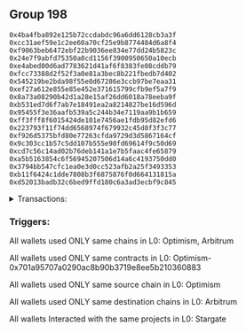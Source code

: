 ## Group 198

```0x2415f65f71cd28c58311d807ca3e727a6400e046
0x4ba4fba892e125b72ccdabdc96a6dd6128cb3a3f
0xcc31aef59e1c2ee60a70cf25e9b8774484d6a8f4
0xf9063beb6472ebf22b9036ee834e77dd24b5823c
0x24e7f9abfd75350a0cd1156f3900950650a10ecb
0xe4abed00d6ad7783621d41af6f8383fe08cddb79
0xfcc73388d2f52f3a0e81a3bec8b221fbedb7d402
0x545219be2bda98f55e0d67286e3ccb97be7eaa31
0xef27a612e855e85e452e371615799cfb9ef5a7f9
0x8a73a08290b42d1a28e15af26dd6018a78eeba9f
0xb531ed7d6f7ab7e18491ea2a8214827be16d596d
0x95455f3e36aafb539a5c244b34e7119aa9b1b659
0xff3fff8f6015424de101e7456ae1fdb95d82efd6
0x223793f11f74dd6568974f679932c45d8f3f3c77
0xf926d5375bfd80e77263cfda9729d3d5867164cf
0x9c303cc1b57c5dd107b555e98fd69614f9c50d69
0xcd7c56c14ad02b76deb141a1e7b5faac4fe65879
0xa5b5163854c6f56945207506d14a6c4193750dd0
0x3794bb547cfc1ea0e3d0cc523afb2a25f3493353
0xb11f6424c1dde7808b3f6875876f0d664131815a
0xd52013badb32c6bed9ffd180c6a3ad3ecbf9c845
```
<details>
<summary>Transactions:</summary>

Hashes: 

Wallet: 0x2415f65f71cd28c58311d807ca3e727a6400e046

       Hash: 0xb8361f104d53a52cd848a1ef59c0b6b210ff14207d94350f4d1a21bbc9d2832f
         - source chain: Optimism
         - destination chain: Arbitrum
         - project: Stargate
         - contract: 0x701a95707a0290ac8b90b3719e8ee5b210360883
         - value USD: 21.256259306
       Hash: 0xffa6b08903bf667b9c4d947a0c8cbaf55077581a02bde55b98fb5ea47c214e63
         - source chain: Optimism
         - destination chain: Arbitrum
         - project: Stargate
         - contract: 0x701a95707a0290ac8b90b3719e8ee5b210360883
         - value USD: 21.81871538
       Hash: 0x88742c30af26cb30434a799f307855857aa8055d138576b9955d6c0dd8cd18e1
         - source chain: Optimism
         - destination chain: Arbitrum
         - project: Stargate
         - contract: 0x701a95707a0290ac8b90b3719e8ee5b210360883
         - value USD: 23.630426527
       Hash: 0x516a6a6da4f8a4b28f98756d8786ef9d0d2e33eccd64c499813de035b16fe706
         - source chain: Optimism
         - destination chain: Arbitrum
         - project: Stargate
         - contract: 0x701a95707a0290ac8b90b3719e8ee5b210360883
         - value USD: 21.770154821
       Hash: 0xfb7b916982a6c0d893fd647e39a77edc976504022fbc906941d8c8b3f79b41de
         - source chain: Optimism
         - destination chain: Arbitrum
         - project: Stargate
         - contract: 0x701a95707a0290ac8b90b3719e8ee5b210360883
         - value USD: 22.926602915
       Hash: 0x5999cbbb9b90ae01feeef9c667d3d9ea4cd53d1c8a4de42d6719a0d7058a4794
         - source chain: Optimism
         - destination chain: Arbitrum
         - project: Stargate
         - contract: 0x701a95707a0290ac8b90b3719e8ee5b210360883
         - value USD: 22.488294816
Wallet: 0x4ba4fba892e125b72ccdabdc96a6dd6128cb3a3f

       Hash:0x36f7174d5475a157ad37bd4aded0de5c31ae873198ee7b32fb1e5d4ac7af9688
         - source chain: Optimism
         - destination chain: Arbitrum
         - project: Stargate
         - contract: 0x701a95707a0290ac8b90b3719e8ee5b210360883
         - value USD: 21.251810351
       Hash:0xdf8e9b87330ffb5aa8b34ea62d1f7b4e8ff82abadbcbc0d084c2e9750faa163f
         - source chain: Optimism
         - destination chain: Arbitrum
         - project: Stargate
         - contract: 0x701a95707a0290ac8b90b3719e8ee5b210360883
         - value USD: 22.130721667
       Hash:0x46934fa697154f76e217ee028261ecc506f509bca50bec80cc43453c62124e7e
         - source chain: Optimism
         - destination chain: Arbitrum
         - project: Stargate
         - contract: 0x701a95707a0290ac8b90b3719e8ee5b210360883
         - value USD: 23.729299959
       Hash:0x4216c95b52338192b6928d4114f0679a953426a7464e73f0eba58ded8bc75986
         - source chain: Optimism
         - destination chain: Arbitrum
         - project: Stargate
         - contract: 0x701a95707a0290ac8b90b3719e8ee5b210360883
         - value USD: 21.757355238
       Hash:0x2701563f571df7d6e9f64058c928356472ec80861963b74b97e56b17ababfdbf
         - source chain: Optimism
         - destination chain: Arbitrum
         - project: Stargate
         - contract: 0x701a95707a0290ac8b90b3719e8ee5b210360883
         - value USD: 22.913962563
       Hash:0x1d56076565f668b6d73876167891e768e6a5a6f12e833d1ea482e59020fc472f
         - source chain: Optimism
         - destination chain: Arbitrum
         - project: Stargate
         - contract: 0x701a95707a0290ac8b90b3719e8ee5b210360883
         - value USD: 22.488752577
Wallet: 0xcc31aef59e1c2ee60a70cf25e9b8774484d6a8f4

       Hash:0xb607bec52eaa79c94efd755eb854e9d7a7ae8dd083f3d8090b641a5a77ccefed
         - source chain: Optimism
         - destination chain: Arbitrum
         - project: Stargate
         - contract: 0x701a95707a0290ac8b90b3719e8ee5b210360883
         - value USD: 20.667016835
       Hash:0x21898b32106bf482216e78d1d3197e8c13b2880fbc9afccad4ce6b9c050dade1
         - source chain: Optimism
         - destination chain: Arbitrum
         - project: Stargate
         - contract: 0x701a95707a0290ac8b90b3719e8ee5b210360883
         - value USD: 21.44981103
       Hash:0x292a15e786e866bffb2cdb29096f9bfdd37a5026c5b638ec1e5f55f8e1efef04
         - source chain: Optimism
         - destination chain: Arbitrum
         - project: Stargate
         - contract: 0x701a95707a0290ac8b90b3719e8ee5b210360883
         - value USD: 23.702888207
       Hash:0x03a6aa3e2325a7bcabd99a9ea48a11a7b0d3475c6ca35edea258d8b432eac49b
         - source chain: Optimism
         - destination chain: Arbitrum
         - project: Stargate
         - contract: 0x701a95707a0290ac8b90b3719e8ee5b210360883
         - value USD: 21.746407305
       Hash:0x0a9c5246f48cca8ee68da256954371663a8629a0c22f76158a733a509169f51f
         - source chain: Optimism
         - destination chain: Arbitrum
         - project: Stargate
         - contract: 0x701a95707a0290ac8b90b3719e8ee5b210360883
         - value USD: 22.909870306
       Hash:0xbb0eacb655c9cbb61adbd94b082276996d932bc78c6547fa1246b938b4450081
         - source chain: Optimism
         - destination chain: Arbitrum
         - project: Stargate
         - contract: 0x701a95707a0290ac8b90b3719e8ee5b210360883
         - value USD: 22.488833534
Wallet: 0xf9063beb6472ebf22b9036ee834e77dd24b5823c

       Hash:0x8bcda346978fa089f4271513eb5d1f9efd920def37f8c1bb6c610d6a6b67f714
         - source chain: Optimism
         - destination chain: Arbitrum
         - project: Stargate
         - contract: 0x701a95707a0290ac8b90b3719e8ee5b210360883
         - value USD: 21.257308531
       Hash:0x91ce9e78e508cd9aac8787b51b2cb42f5fe5093d7e9b41823d3f3b95a73067da
         - source chain: Optimism
         - destination chain: Arbitrum
         - project: Stargate
         - contract: 0x701a95707a0290ac8b90b3719e8ee5b210360883
         - value USD: 21.798667871
       Hash:0x2639ff28a3ec5b3f4d211cb78242eb115f170beef5ebc21d6c1f4309f820499f
         - source chain: Optimism
         - destination chain: Arbitrum
         - project: Stargate
         - contract: 0x701a95707a0290ac8b90b3719e8ee5b210360883
         - value USD: 23.625477759
       Hash:0x53b306133ba85f9414560ca2719934f27cce0a2fb4009d0c97db6d3eead06a60
         - source chain: Optimism
         - destination chain: Arbitrum
         - project: Stargate
         - contract: 0x701a95707a0290ac8b90b3719e8ee5b210360883
         - value USD: 21.755548579
       Hash:0x972068df55874adbc4e2406ad263d384580da9887cb54d50cc5ffc37ad8f33fe
         - source chain: Optimism
         - destination chain: Arbitrum
         - project: Stargate
         - contract: 0x701a95707a0290ac8b90b3719e8ee5b210360883
         - value USD: 23.015172278
       Hash:0xb2782311da35b2fd154a8970d9133854a011bf16f0ac5f5cd924cde2e85b0c1c
         - source chain: Optimism
         - destination chain: Arbitrum
         - project: Stargate
         - contract: 0x701a95707a0290ac8b90b3719e8ee5b210360883
         - value USD: 22.492826445
Wallet: 0x24e7f9abfd75350a0cd1156f3900950650a10ecb

       Hash:0x0d3e03813f5cd8ade5e12ec2b87ffbd7f6be9ce5c18ff33b1a27c9f2428c0b69
         - source chain: Optimism
         - destination chain: Arbitrum
         - project: Stargate
         - contract: 0x701a95707a0290ac8b90b3719e8ee5b210360883
         - value USD: 21.25730353
       Hash:0xf71c3a82b527f2d38c87597427cc2582e567558413a715db903b5e2a26a51caa
         - source chain: Optimism
         - destination chain: Arbitrum
         - project: Stargate
         - contract: 0x701a95707a0290ac8b90b3719e8ee5b210360883
         - value USD: 21.920471475
       Hash:0x1de7c0f2da1ed7354b80b657caf80324fd20b9fa2e955ac64cc63ffaf8187a36
         - source chain: Optimism
         - destination chain: Arbitrum
         - project: Stargate
         - contract: 0x701a95707a0290ac8b90b3719e8ee5b210360883
         - value USD: 23.641991974
       Hash:0xa20f747f7b44a204d35ebeefdba8ec3532ed251718097a28d4b8feeafbeb6143
         - source chain: Optimism
         - destination chain: Arbitrum
         - project: Stargate
         - contract: 0x701a95707a0290ac8b90b3719e8ee5b210360883
         - value USD: 21.756538392
       Hash:0xca3641956d6a24bf7d9c4ad460064da08aed3dbcf1537199b1a0797315323e1f
         - source chain: Optimism
         - destination chain: Arbitrum
         - project: Stargate
         - contract: 0x701a95707a0290ac8b90b3719e8ee5b210360883
         - value USD: 22.873905982
       Hash:0xf20775f45f4294d2b5e38586dde33b784309c1b0fce22ba43f9f9fdb2d2374a4
         - source chain: Optimism
         - destination chain: Arbitrum
         - project: Stargate
         - contract: 0x701a95707a0290ac8b90b3719e8ee5b210360883
         - value USD: 22.499866761
Wallet: 0xe4abed00d6ad7783621d41af6f8383fe08cddb79

       Hash:0xc02b470b5b43d431d45e4bbd57e134f42a3b26c6aafcb3ca953d6296c7d035fb
         - source chain: Optimism
         - destination chain: Arbitrum
         - project: Stargate
         - contract: 0x701a95707a0290ac8b90b3719e8ee5b210360883
         - value USD: 21.288622252
       Hash:0x5374f615ece1c2077578e27e884dc5e7d9863f932ec63541f80f981168a9c0ce
         - source chain: Optimism
         - destination chain: Arbitrum
         - project: Stargate
         - contract: 0x701a95707a0290ac8b90b3719e8ee5b210360883
         - value USD: 21.865867057
       Hash:0xc9dbaefc65bceec308211b3fd601b7b276864204fe340eaedaf2b0c9dce7aa06
         - source chain: Optimism
         - destination chain: Arbitrum
         - project: Stargate
         - contract: 0x701a95707a0290ac8b90b3719e8ee5b210360883
         - value USD: 23.643256149
       Hash:0xa1e03d826dfc0ec0bc6f61b84d45230f7bb090e8a9e0eef80d0d7343f3a53cb9
         - source chain: Optimism
         - destination chain: Arbitrum
         - project: Stargate
         - contract: 0x701a95707a0290ac8b90b3719e8ee5b210360883
         - value USD: 21.933390995
       Hash:0x88406decd292bedf347775adfc256b509d40594699ecfb5bb2e7ea4d127ef95b
         - source chain: Optimism
         - destination chain: Arbitrum
         - project: Stargate
         - contract: 0x701a95707a0290ac8b90b3719e8ee5b210360883
         - value USD: 22.921637669
       Hash:0x2739315001f2c6f051822465542b581db4628e193c163c1919552fe173c8b2a3
         - source chain: Optimism
         - destination chain: Arbitrum
         - project: Stargate
         - contract: 0x701a95707a0290ac8b90b3719e8ee5b210360883
         - value USD: 22.495375112
Wallet: 0xfcc73388d2f52f3a0e81a3bec8b221fbedb7d402

       Hash:0x8cd85b32d70c332e8c69b397e9d45a23ba60f26c0d886081da188617871716c3
         - source chain: Optimism
         - destination chain: Arbitrum
         - project: Stargate
         - contract: 0x701a95707a0290ac8b90b3719e8ee5b210360883
         - value USD: 21.29513365
       Hash:0x9a1e4c066958b1827225b5a03c723b8437c0cf90ebd5ea581bbfa31e78606364
         - source chain: Optimism
         - destination chain: Arbitrum
         - project: Stargate
         - contract: 0x701a95707a0290ac8b90b3719e8ee5b210360883
         - value USD: 22.197012283
       Hash:0x736275e749791f2ba09e1055049027b3776bd20245d35456baec6c770937823c
         - source chain: Optimism
         - destination chain: Arbitrum
         - project: Stargate
         - contract: 0x701a95707a0290ac8b90b3719e8ee5b210360883
         - value USD: 23.830895614
       Hash:0xa781e6d614b6be7fa764e404d189cc276a3ec9e7137b8c93b686e5230c2f5530
         - source chain: Optimism
         - destination chain: Arbitrum
         - project: Stargate
         - contract: 0x701a95707a0290ac8b90b3719e8ee5b210360883
         - value USD: 21.639224546
       Hash:0xa332cacc8ac6529cc8d6df93944afdbd063ee75ce6442a0c134b9022ac45bbb7
         - source chain: Optimism
         - destination chain: Arbitrum
         - project: Stargate
         - contract: 0x701a95707a0290ac8b90b3719e8ee5b210360883
         - value USD: 22.905787037
       Hash:0xb5df2ebb2a73d8d6379de41a37ffca316b5db47e10459a11b0efb76ac84c1551
         - source chain: Optimism
         - destination chain: Arbitrum
         - project: Stargate
         - contract: 0x701a95707a0290ac8b90b3719e8ee5b210360883
         - value USD: 22.496349602
Wallet: 0x545219be2bda98f55e0d67286e3ccb97be7eaa31

       Hash:0x2c423cf3ab11828549f5f9671e97fe8b78f8c077bf3c9d03d0c3cf1318beed44
         - source chain: Optimism
         - destination chain: Arbitrum
         - project: Stargate
         - contract: 0x701a95707a0290ac8b90b3719e8ee5b210360883
         - value USD: 21.28423131
       Hash:0xed4c50a230c914d507fa737c54da35db80d54e0a1ea69655b030ce8b961ef4bb
         - source chain: Optimism
         - destination chain: Arbitrum
         - project: Stargate
         - contract: 0x701a95707a0290ac8b90b3719e8ee5b210360883
         - value USD: 21.840569034
       Hash:0xc705143b5e7ab007c370938d5afc3dfbcf806f26a0f23541ac90765e1721baf0
         - source chain: Optimism
         - destination chain: Arbitrum
         - project: Stargate
         - contract: 0x701a95707a0290ac8b90b3719e8ee5b210360883
         - value USD: 23.823679326
       Hash:0x7ebcd12c6e8d3fc5aa6f792258969ac1382cdf720861a6622260e3a283ff42e1
         - source chain: Optimism
         - destination chain: Arbitrum
         - project: Stargate
         - contract: 0x701a95707a0290ac8b90b3719e8ee5b210360883
         - value USD: 21.704318254
       Hash:0xa5f0c08be7541064a1ba215adb96956559b6a595c1a934b561b86e5fc3174bfa
         - source chain: Optimism
         - destination chain: Arbitrum
         - project: Stargate
         - contract: 0x701a95707a0290ac8b90b3719e8ee5b210360883
         - value USD: 22.931514224
       Hash:0xe80042056c805104f7b9c055eb8ac8c7e489efa90381f725d1fe89cb8ec96920
         - source chain: Optimism
         - destination chain: Arbitrum
         - project: Stargate
         - contract: 0x701a95707a0290ac8b90b3719e8ee5b210360883
         - value USD: 22.495199204
Wallet: 0xef27a612e855e85e452e371615799cfb9ef5a7f9

       Hash:0x96652250c14a96b9992b765d5ca61e4ae0070d40790c2bf7b18dce8c099e591c
         - source chain: Optimism
         - destination chain: Arbitrum
         - project: Stargate
         - contract: 0x701a95707a0290ac8b90b3719e8ee5b210360883
         - value USD: 21.284209305
       Hash:0xe671e9b5fc4ee23af58d5e915fd2446f8dfa0f087e156a1af226aaa4e8bf168a
         - source chain: Optimism
         - destination chain: Arbitrum
         - project: Stargate
         - contract: 0x701a95707a0290ac8b90b3719e8ee5b210360883
         - value USD: 21.450605654
       Hash:0x2a4c4e6f611b1a9abed4058683d36b8509b8be88706ce9556725b460ed69af24
         - source chain: Optimism
         - destination chain: Arbitrum
         - project: Stargate
         - contract: 0x701a95707a0290ac8b90b3719e8ee5b210360883
         - value USD: 23.907553554
       Hash:0xa6f5e80fb7543e902265612c0084f0c1ffc9ce49ce85d9c3c1c29196e11d6e9b
         - source chain: Optimism
         - destination chain: Arbitrum
         - project: Stargate
         - contract: 0x701a95707a0290ac8b90b3719e8ee5b210360883
         - value USD: 21.694099184
       Hash:0xd0e751a15d32ece80af4ce93eecab159d350ff8836e7110539d614df8ab34407
         - source chain: Optimism
         - destination chain: Arbitrum
         - project: Stargate
         - contract: 0x701a95707a0290ac8b90b3719e8ee5b210360883
         - value USD: 22.946354027
       Hash:0x6af11f56483f0c375328b64d83d34bd0cf63521b9b71feadd96e85960979eeb4
         - source chain: Optimism
         - destination chain: Arbitrum
         - project: Stargate
         - contract: 0x701a95707a0290ac8b90b3719e8ee5b210360883
         - value USD: 22.495215195
Wallet: 0x8a73a08290b42d1a28e15af26dd6018a78eeba9f

       Hash:0x37398d622d00e3c4dfce5cd0394a034ccfd8aded72007b5146895543f1c2d49d
         - source chain: Optimism
         - destination chain: Arbitrum
         - project: Stargate
         - contract: 0x701a95707a0290ac8b90b3719e8ee5b210360883
         - value USD: 21.259936095
       Hash:0xa597399134fadfcf9ab587ff9c52a616e7a9644c464f6b74827329deaed73b4d
         - source chain: Optimism
         - destination chain: Arbitrum
         - project: Stargate
         - contract: 0x701a95707a0290ac8b90b3719e8ee5b210360883
         - value USD: 21.828067952
       Hash:0x32c572eb5f3ca6157dd7f340c6a941340545fd70baa58c0b67c7f71bec941cb2
         - source chain: Optimism
         - destination chain: Arbitrum
         - project: Stargate
         - contract: 0x701a95707a0290ac8b90b3719e8ee5b210360883
         - value USD: 23.954292032
       Hash:0xcb4c7d2ccd5e9c7c1873050c23eb0eea5b93e12f1177a14f36ee19943b4f82d5
         - source chain: Optimism
         - destination chain: Arbitrum
         - project: Stargate
         - contract: 0x701a95707a0290ac8b90b3719e8ee5b210360883
         - value USD: 21.689068134
       Hash:0x9c2718a7d20f1f5866c26d048e19fc4c306e857b54f25d3738f1d3b75599e97a
         - source chain: Optimism
         - destination chain: Arbitrum
         - project: Stargate
         - contract: 0x701a95707a0290ac8b90b3719e8ee5b210360883
         - value USD: 22.945933514
       Hash:0xb9af0bf3ed422438f49ccb38f9a41ecd23ae4e50a9e9a128a0a27939304f3cb4
         - source chain: Optimism
         - destination chain: Arbitrum
         - project: Stargate
         - contract: 0x701a95707a0290ac8b90b3719e8ee5b210360883
         - value USD: 22.486608698
Wallet: 0xb531ed7d6f7ab7e18491ea2a8214827be16d596d

       Hash:0x30d7930990e4ce706df4d6f836a6c9814409a9e21992907bcb2c3c2b9230c817
         - source chain: Optimism
         - destination chain: Arbitrum
         - project: Stargate
         - contract: 0x701a95707a0290ac8b90b3719e8ee5b210360883
         - value USD: 21.275351404
       Hash:0xa6c2da783d035b495e56aebd2f2443fc7159231184bb4466760df6740795a5a3
         - source chain: Optimism
         - destination chain: Arbitrum
         - project: Stargate
         - contract: 0x701a95707a0290ac8b90b3719e8ee5b210360883
         - value USD: 21.823073317
       Hash:0x1e2c408a0c67a81ac12d68a73929f3be593d3f497422a82d7e40ef26e81185f4
         - source chain: Optimism
         - destination chain: Arbitrum
         - project: Stargate
         - contract: 0x701a95707a0290ac8b90b3719e8ee5b210360883
         - value USD: 23.612434277
       Hash:0x5e4f88eea5581e90f063ee0adddc9ff3653846c9f61a67a25dc5fe49f9c0c76b
         - source chain: Optimism
         - destination chain: Arbitrum
         - project: Stargate
         - contract: 0x701a95707a0290ac8b90b3719e8ee5b210360883
         - value USD: 21.765343729
       Hash:0x7f1c71e6424fb5fac8daff192c3d4d97a40ba7d0e2f2c6ab0cf8e28f24e0c4bf
         - source chain: Optimism
         - destination chain: Arbitrum
         - project: Stargate
         - contract: 0x701a95707a0290ac8b90b3719e8ee5b210360883
         - value USD: 22.888534031
       Hash:0x9b0d38d01feffbfae0dcf771fc79cbdd3e4bd6d0c452a57c8198170c07b7d137
         - source chain: Optimism
         - destination chain: Arbitrum
         - project: Stargate
         - contract: 0x701a95707a0290ac8b90b3719e8ee5b210360883
         - value USD: 22.912190617
       Hash:0xb134fd6e5d7ea596cd3090553dc0321be0839c17749c4f4d1e7bba521f0d86fd
         - source chain: Optimism
         - destination chain: Arbitrum
         - project: Stargate
         - contract: 0x701a95707a0290ac8b90b3719e8ee5b210360883
         - value USD: 22.502290493
Wallet: 0x95455f3e36aafb539a5c244b34e7119aa9b1b659

       Hash:0xcccc19d6a1666cfc99bd341818812c80f6462d7318de667e29136e27bfa4714a
         - source chain: Optimism
         - destination chain: Arbitrum
         - project: Stargate
         - contract: 0x701a95707a0290ac8b90b3719e8ee5b210360883
         - value USD: 21.234177566
       Hash:0x1ee56cab74870128710229c304aefaf6d891148f2d24c33c0c63a3023f73c49b
         - source chain: Optimism
         - destination chain: Arbitrum
         - project: Stargate
         - contract: 0x701a95707a0290ac8b90b3719e8ee5b210360883
         - value USD: 21.801671449
       Hash:0xaebdb29c3381703b1c7ad6ba1c6ef983a42f8f4b39e76063668621d711eb25bb
         - source chain: Optimism
         - destination chain: Arbitrum
         - project: Stargate
         - contract: 0x701a95707a0290ac8b90b3719e8ee5b210360883
         - value USD: 23.652071392
       Hash:0x1fee7daa731ad39468b241ecc6cca16353ed17b8c907b41e3b846b52b0c9bdca
         - source chain: Optimism
         - destination chain: Arbitrum
         - project: Stargate
         - contract: 0x701a95707a0290ac8b90b3719e8ee5b210360883
         - value USD: 22.024276491
       Hash:0x7f75e701cd2bbac37fa2eb652921cb5789ed036076f17891408c95e9d2db472c
         - source chain: Optimism
         - destination chain: Arbitrum
         - project: Stargate
         - contract: 0x701a95707a0290ac8b90b3719e8ee5b210360883
         - value USD: 22.911338604
       Hash:0x2c627aab5d0a617990c9d5bef2483eb25214cf7b13911ec1451409189ced7941
         - source chain: Optimism
         - destination chain: Arbitrum
         - project: Stargate
         - contract: 0x701a95707a0290ac8b90b3719e8ee5b210360883
         - value USD: 23.01592141
       Hash:0xf448fe315663af5d5e0291bcb90374eb2d4f8df4184c93ddf7e84fe1bb437fb4
         - source chain: Optimism
         - destination chain: Arbitrum
         - project: Stargate
         - contract: 0x701a95707a0290ac8b90b3719e8ee5b210360883
         - value USD: 22.502715271
Wallet: 0xff3fff8f6015424de101e7456ae1fdb95d82efd6

       Hash:0xb04ac829fb10de08c96342ad0b927b905389eaa323eeabe0918045419bf1a093
         - source chain: Optimism
         - destination chain: Arbitrum
         - project: Stargate
         - contract: 0x701a95707a0290ac8b90b3719e8ee5b210360883
         - value USD: 21.264490073
       Hash:0xd78355466b45c9225dc6be3a1aaf99992a1fe84ffb916456f67d306fd03b1700
         - source chain: Optimism
         - destination chain: Arbitrum
         - project: Stargate
         - contract: 0x701a95707a0290ac8b90b3719e8ee5b210360883
         - value USD: 22.181877449
       Hash:0x7af77a871a92134e6c13a1027612e711b6a1e191e14174b833db62df44ea86c3
         - source chain: Optimism
         - destination chain: Arbitrum
         - project: Stargate
         - contract: 0x701a95707a0290ac8b90b3719e8ee5b210360883
         - value USD: 23.646692904
       Hash:0x669f4cf632edd07caf3b0a9faa35d88c5a4254c590c5d679e80e293c4bb38b1c
         - source chain: Optimism
         - destination chain: Arbitrum
         - project: Stargate
         - contract: 0x701a95707a0290ac8b90b3719e8ee5b210360883
         - value USD: 21.702502597
       Hash:0xdaeea4dd3ae9532e203b211427e7943e19c20db3272e0c8c75a7e9a15e206689
         - source chain: Optimism
         - destination chain: Arbitrum
         - project: Stargate
         - contract: 0x701a95707a0290ac8b90b3719e8ee5b210360883
         - value USD: 21.712357735
       Hash:0x72bf6b3fe1a5de906304e1f9a33f070828d84899c417bebc837039becc630163
         - source chain: Optimism
         - destination chain: Arbitrum
         - project: Stargate
         - contract: 0x701a95707a0290ac8b90b3719e8ee5b210360883
         - value USD: 22.876130405
       Hash:0x2ff5c3de436590843062eaf4e42de52dcb3ae440971beea4e78e0858d63d1585
         - source chain: Optimism
         - destination chain: Arbitrum
         - project: Stargate
         - contract: 0x701a95707a0290ac8b90b3719e8ee5b210360883
         - value USD: 22.495243181
Wallet: 0x223793f11f74dd6568974f679932c45d8f3f3c77

       Hash:0x1a7fc11db6302126fed697e1918f5dcc5432c1a184afe24883bb8d0ae226afbc
         - source chain: Optimism
         - destination chain: Arbitrum
         - project: Stargate
         - contract: 0x701a95707a0290ac8b90b3719e8ee5b210360883
         - value USD: 21.266980607
       Hash:0x77edccc8ec059136967e66dcb03b3b20f813a973ad7f11317114469b94c392cf
         - source chain: Optimism
         - destination chain: Arbitrum
         - project: Stargate
         - contract: 0x701a95707a0290ac8b90b3719e8ee5b210360883
         - value USD: 21.527217384
       Hash:0x64922571be331e112367c0ed856eedeb8ce016213bf56801192e9b7e4b16ad09
         - source chain: Optimism
         - destination chain: Arbitrum
         - project: Stargate
         - contract: 0x701a95707a0290ac8b90b3719e8ee5b210360883
         - value USD: 23.459843593
       Hash:0xf523bf5c990b0cdfe13b179973f5058422f4c690cffac65318a2c10222434c64
         - source chain: Optimism
         - destination chain: Arbitrum
         - project: Stargate
         - contract: 0x701a95707a0290ac8b90b3719e8ee5b210360883
         - value USD: 21.627312796
       Hash:0x59f35638a345cf97b756e394c7c2a7e439767dce9369f4096373a7c6d21c900a
         - source chain: Optimism
         - destination chain: Arbitrum
         - project: Stargate
         - contract: 0x701a95707a0290ac8b90b3719e8ee5b210360883
         - value USD: 22.957032652
       Hash:0x4f96e86f3143c14344ec854bdc742293ab3be90a7b39a5392f28b4ab92d1601f
         - source chain: Optimism
         - destination chain: Arbitrum
         - project: Stargate
         - contract: 0x701a95707a0290ac8b90b3719e8ee5b210360883
         - value USD: 22.498277593
Wallet: 0xf926d5375bfd80e77263cfda9729d3d5867164cf

       Hash:0xb7f0f90e6f4b373f507bc96abd24176251c99d7993b64403b63d4489a7b385fb
         - source chain: Optimism
         - destination chain: Arbitrum
         - project: Stargate
         - contract: 0x701a95707a0290ac8b90b3719e8ee5b210360883
         - value USD: 21.282669975
       Hash:0x4bf2efe7823b375018b475e28403927deaa354b0023456b61706cb06598a837d
         - source chain: Optimism
         - destination chain: Arbitrum
         - project: Stargate
         - contract: 0x701a95707a0290ac8b90b3719e8ee5b210360883
         - value USD: 21.859378129
       Hash:0x8275c4d6ad0fa33d5789d855625ce5245e8c1750de06575b7ace19ea4fc93998
         - source chain: Optimism
         - destination chain: Arbitrum
         - project: Stargate
         - contract: 0x701a95707a0290ac8b90b3719e8ee5b210360883
         - value USD: 23.408954783
       Hash:0x7b5bd692799dad73741e3a8f17801eea62bc2c44c944f836664495b90951a62c
         - source chain: Optimism
         - destination chain: Arbitrum
         - project: Stargate
         - contract: 0x701a95707a0290ac8b90b3719e8ee5b210360883
         - value USD: 21.645411378
       Hash:0xc1c3da6d052f50a8ec31ff7424668b3638628bf295fd7f78e7f2c9214058b04b
         - source chain: Optimism
         - destination chain: Arbitrum
         - project: Stargate
         - contract: 0x701a95707a0290ac8b90b3719e8ee5b210360883
         - value USD: 22.960108088
       Hash:0xdf902d62c8320f2a48959888e6addcd68a82ba35f93ceb3d3dd6b553c29c4f61
         - source chain: Optimism
         - destination chain: Arbitrum
         - project: Stargate
         - contract: 0x701a95707a0290ac8b90b3719e8ee5b210360883
         - value USD: 22.479389475
Wallet: 0x9c303cc1b57c5dd107b555e98fd69614f9c50d69

       Hash:0x7be9198e8d0773e989418abdd41d04fb812e515d4d7028b37168e299acea9896
         - source chain: Optimism
         - destination chain: Arbitrum
         - project: Stargate
         - contract: 0x701a95707a0290ac8b90b3719e8ee5b210360883
         - value USD: 21.302552242
       Hash:0x8e61f5c9816500161b88492c1ab28b036c6d9a6bdb68c726779f5f04861c1465
         - source chain: Optimism
         - destination chain: Arbitrum
         - project: Stargate
         - contract: 0x701a95707a0290ac8b90b3719e8ee5b210360883
         - value USD: 21.8148722
       Hash:0x87fdc469e679dd811526df32f8e8a268ed5e196532ef12a03801a686d6c53dbe
         - source chain: Optimism
         - destination chain: Arbitrum
         - project: Stargate
         - contract: 0x701a95707a0290ac8b90b3719e8ee5b210360883
         - value USD: 23.440032713
       Hash:0xfb58d178f087e8c4804c838a51c6c0dd23fd72c88511dc56cbb29ee5f13a8800
         - source chain: Optimism
         - destination chain: Arbitrum
         - project: Stargate
         - contract: 0x701a95707a0290ac8b90b3719e8ee5b210360883
         - value USD: 21.616200894
       Hash:0x868f8bf329c388360bff629bc95b001263f636ff2fa347b0d714fc611feb6ad3
         - source chain: Optimism
         - destination chain: Arbitrum
         - project: Stargate
         - contract: 0x701a95707a0290ac8b90b3719e8ee5b210360883
         - value USD: 22.960027182
       Hash:0x592e2c1f5803fe210aed7a65ccfe666f1b51bced4511232b84fd9c019435e535
         - source chain: Optimism
         - destination chain: Arbitrum
         - project: Stargate
         - contract: 0x701a95707a0290ac8b90b3719e8ee5b210360883
         - value USD: 22.468102381
Wallet: 0xcd7c56c14ad02b76deb141a1e7b5faac4fe65879

       Hash:0x90606e09dd66b133839ce8c339654a90617b94e21f62708db1ebe90bb9f2588f
         - source chain: Optimism
         - destination chain: Arbitrum
         - project: Stargate
         - contract: 0x701a95707a0290ac8b90b3719e8ee5b210360883
         - value USD: 21.294218453
       Hash:0x9cf5b7728208924ee0b83780005dad7aedf4ec002097a9e6d701165bf95f3360
         - source chain: Optimism
         - destination chain: Arbitrum
         - project: Stargate
         - contract: 0x701a95707a0290ac8b90b3719e8ee5b210360883
         - value USD: 21.741644868
       Hash:0x6196a96af28ce385f0044f58e195c18cface09737abe2d4dc0e230e1a493a219
         - source chain: Optimism
         - destination chain: Arbitrum
         - project: Stargate
         - contract: 0x701a95707a0290ac8b90b3719e8ee5b210360883
         - value USD: 23.503074971
       Hash:0x2d172157f294a2848d6b09f804f515409c644c49f97f9ee7446b431dd19d86ac
         - source chain: Optimism
         - destination chain: Arbitrum
         - project: Stargate
         - contract: 0x701a95707a0290ac8b90b3719e8ee5b210360883
         - value USD: 21.639563482
       Hash:0x7e775117fbf6bdda2292409e32359cd3d85885bd515b20450da866b42093bafd
         - source chain: Optimism
         - destination chain: Arbitrum
         - project: Stargate
         - contract: 0x701a95707a0290ac8b90b3719e8ee5b210360883
         - value USD: 22.93428801
       Hash:0xc3ba069199e6a46d34193581bed279cbe6ef7bcd972ba72db9b2c9b926ce20b1
         - source chain: Optimism
         - destination chain: Arbitrum
         - project: Stargate
         - contract: 0x701a95707a0290ac8b90b3719e8ee5b210360883
         - value USD: 22.466065447
Wallet: 0xa5b5163854c6f56945207506d14a6c4193750dd0

       Hash:0x8e9ebeaea02c2c182e8e0cd333125a4882d5c0bd9bbf7e9cb7931ffaecebae17
         - source chain: Optimism
         - destination chain: Arbitrum
         - project: Stargate
         - contract: 0x701a95707a0290ac8b90b3719e8ee5b210360883
         - value USD: 21.316373208
       Hash:0x085014eaaca931b29c60945fc90ee81254fbc7636a50ca853aeacc6aad45fa82
         - source chain: Optimism
         - destination chain: Arbitrum
         - project: Stargate
         - contract: 0x701a95707a0290ac8b90b3719e8ee5b210360883
         - value USD: 21.388441085
       Hash:0x6ae64dd067168559ee25eb142ffee11fe939eee8a09de393787bce5e3e290bad
         - source chain: Optimism
         - destination chain: Arbitrum
         - project: Stargate
         - contract: 0x701a95707a0290ac8b90b3719e8ee5b210360883
         - value USD: 23.508991623
       Hash:0x1b4bfe8ee521a2200efbda718992c4a00f4644ade9f721abe3a8d435f4e8204f
         - source chain: Optimism
         - destination chain: Arbitrum
         - project: Stargate
         - contract: 0x701a95707a0290ac8b90b3719e8ee5b210360883
         - value USD: 21.641403135
       Hash:0x532a3dd1868fb6563e708efd140025d785d4f41312d6770bbbc31bc1c9e05f3c
         - source chain: Optimism
         - destination chain: Arbitrum
         - project: Stargate
         - contract: 0x701a95707a0290ac8b90b3719e8ee5b210360883
         - value USD: 22.894284367
       Hash:0xb18db0cf9a0acc12f5c073d6f010570c9442b2113c1b564200e9818e531e90b6
         - source chain: Optimism
         - destination chain: Arbitrum
         - project: Stargate
         - contract: 0x701a95707a0290ac8b90b3719e8ee5b210360883
         - value USD: 22.465439774
Wallet: 0x3794bb547cfc1ea0e3d0cc523afb2a25f3493353

       Hash:0x4dd4b6aaf5ad00731fd5b1674770a36767039ae1103708538950ea94d17304f2
         - source chain: Optimism
         - destination chain: Arbitrum
         - project: Stargate
         - contract: 0x701a95707a0290ac8b90b3719e8ee5b210360883
         - value USD: 21.316353204
       Hash:0x3a5e774d7251a3be1c7510415107a570631ba179a4ce88cb0ec10715c07b49ac
         - source chain: Optimism
         - destination chain: Arbitrum
         - project: Stargate
         - contract: 0x701a95707a0290ac8b90b3719e8ee5b210360883
         - value USD: 21.415363339
       Hash:0x37c3547cea19452211545965f7dd29825a53cb785f141823cfd9d91e7c1779af
         - source chain: Optimism
         - destination chain: Arbitrum
         - project: Stargate
         - contract: 0x701a95707a0290ac8b90b3719e8ee5b210360883
         - value USD: 23.505667133
       Hash:0x695129b5e872ade16dedf54ac22d48329281a02faa29e9bdb6168bf30df98d53
         - source chain: Optimism
         - destination chain: Arbitrum
         - project: Stargate
         - contract: 0x701a95707a0290ac8b90b3719e8ee5b210360883
         - value USD: 21.647350012
       Hash:0x8628ca256613d5cdb93d7a1c1e4b0f7f7c81689a3828542cf7aae78fa69a7f8e
         - source chain: Optimism
         - destination chain: Arbitrum
         - project: Stargate
         - contract: 0x701a95707a0290ac8b90b3719e8ee5b210360883
         - value USD: 22.811817932
       Hash:0xde4ba3b8548ee33a9bac19f82e230854c59ae997466b195b17ef24d19ae04f78
         - source chain: Optimism
         - destination chain: Arbitrum
         - project: Stargate
         - contract: 0x701a95707a0290ac8b90b3719e8ee5b210360883
         - value USD: 22.777234009
       Hash:0x5f7a3aaab9f1e712ae0ea2672c0b4174644ed250d0c0bc98b95356bd91bec359
         - source chain: Optimism
         - destination chain: Arbitrum
         - project: Stargate
         - contract: 0x701a95707a0290ac8b90b3719e8ee5b210360883
         - value USD: 22.463851605
Wallet: 0xb11f6424c1dde7808b3f6875876f0d664131815a

       Hash:0xa79c8122b4e0550eae0f832f8db4b5e2c5d39d86207115d83963f934599ff4b7
         - source chain: Optimism
         - destination chain: Arbitrum
         - project: Stargate
         - contract: 0x701a95707a0290ac8b90b3719e8ee5b210360883
         - value USD: 21.259987106
       Hash:0xd6f41285971b4287c0d58e4d086e658d10efccf67a03e79c6a2352ece0e099e9
         - source chain: Optimism
         - destination chain: Arbitrum
         - project: Stargate
         - contract: 0x701a95707a0290ac8b90b3719e8ee5b210360883
         - value USD: 21.507249837
       Hash:0x24f22ce2ead0c4eaa01473a17a6ec7475cc3edc2912540dd5af469cf84c44959
         - source chain: Optimism
         - destination chain: Arbitrum
         - project: Stargate
         - contract: 0x701a95707a0290ac8b90b3719e8ee5b210360883
         - value USD: 23.478304869
       Hash:0x67d6167a686a8d9078ee104b1bcb880fd804a61ce5832f1608af62cd12313727
         - source chain: Optimism
         - destination chain: Arbitrum
         - project: Stargate
         - contract: 0x701a95707a0290ac8b90b3719e8ee5b210360883
         - value USD: 21.573237008
       Hash:0xa7eae55a5eeb463404f680494e75d2eddc8432d8802bed554bd24faeb6635330
         - source chain: Optimism
         - destination chain: Arbitrum
         - project: Stargate
         - contract: 0x701a95707a0290ac8b90b3719e8ee5b210360883
         - value USD: 21.620864014
       Hash:0x42b56fec4ffccaf0b769d632fbda4296ff2fc047c8b9b51db41692c0e147cf5b
         - source chain: Optimism
         - destination chain: Arbitrum
         - project: Stargate
         - contract: 0x701a95707a0290ac8b90b3719e8ee5b210360883
         - value USD: 22.956845869
       Hash:0x72a6fd66d1a46fa682e524dc1fbe1518adfa67d84ad47bd6a1fa59b3e783ee14
         - source chain: Optimism
         - destination chain: Arbitrum
         - project: Stargate
         - contract: 0x701a95707a0290ac8b90b3719e8ee5b210360883
         - value USD: 22.4583195
       Hash:0xbb59176552e172808a2a6fc346ef7406cf85850a767b1f3d1d5126bc13717923
         - source chain: Optimism
         - destination chain: Arbitrum
         - project: Stargate
         - contract: 0x701a95707a0290ac8b90b3719e8ee5b210360883
         - value USD: 22.248337865
Wallet: 0xd52013badb32c6bed9ffd180c6a3ad3ecbf9c845

       Hash:0x29aac3f0cc1363606570b205dbd89b9979eff222db96db49a0dee28b54af7cfa
         - source chain: Optimism
         - destination chain: Arbitrum
         - project: Stargate
         - contract: 0x701a95707a0290ac8b90b3719e8ee5b210360883
         - value USD: 21.294692555
       Hash:0x89afe016ad6de99576c7161e01fd37301cfa2b256db6d3b3a93adbca77a15581
         - source chain: Optimism
         - destination chain: Arbitrum
         - project: Stargate
         - contract: 0x701a95707a0290ac8b90b3719e8ee5b210360883
         - value USD: 21.805954422
       Hash:0xb510630cd09ed75053587d8511f045da52abe0b0cbe8226b08de9d9722e00a11
         - source chain: Optimism
         - destination chain: Arbitrum
         - project: Stargate
         - contract: 0x701a95707a0290ac8b90b3719e8ee5b210360883
         - value USD: 23.496885197
       Hash:0xe2a931f9e252fb62848b173a594db99ae05254c89f6078112478c8df13f371e1
         - source chain: Optimism
         - destination chain: Arbitrum
         - project: Stargate
         - contract: 0x701a95707a0290ac8b90b3719e8ee5b210360883
         - value USD: 23.653043905
       Hash:0x0d5e8adec3316d63a15838459da35059dfdfda3a7f49b2439355764d2e17ce03
         - source chain: Optimism
         - destination chain: Arbitrum
         - project: Stargate
         - contract: 0x701a95707a0290ac8b90b3719e8ee5b210360883
         - value USD: 21.650276459
       Hash:0x705c86b975ec623520e843f662ac4fc072e6f2eebbf24165c3ff2c5c806846da
         - source chain: Optimism
         - destination chain: Arbitrum
         - project: Stargate
         - contract: 0x701a95707a0290ac8b90b3719e8ee5b210360883
         - value USD: 22.947945183
       Hash:0xdb9c6060a814fbc7919a2ef219448ed8e34e08bec4c4bee4fac1a40100cc25cc
         - source chain: Optimism
         - destination chain: Arbitrum
         - project: Stargate
         - contract: 0x701a95707a0290ac8b90b3719e8ee5b210360883
         - value USD: 22.46770259

</details>


### Triggers: 
All wallets used ONLY same chains in L0: Optimism, Arbitrum

All wallets used ONLY same contracts in L0: Optimism-0x701a95707a0290ac8b90b3719e8ee5b210360883

All wallets used ONLY same source chain in L0: Optimism

All wallets used ONLY same destination chains in L0: Arbitrum

All wallets Interacted with the same projects in L0: Stargate

